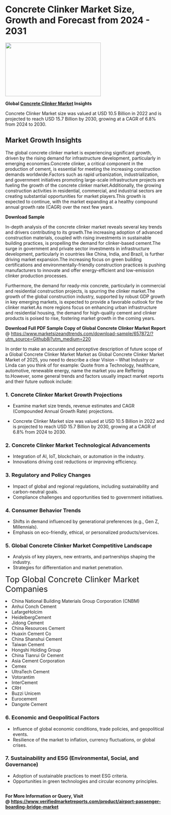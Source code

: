 <H1>Concrete Clinker Market Size, Growth and Forecast from 2024 - 2031</H1><img class="aligncenter size-medium wp-image-584254" src="https://thirdeyenews.in/wp-content/uploads/2024/09/Global-Market-Research-300x168.jpeg" alt="" width="300" height="168" /><p><strong>Global&nbsp;<a href="https://www.marketsizeandtrends.com/download-sample/657872/?utm_source=Github8j?utm_medium=220">Concrete Clinker Market</a> Insights</strong></p><p>Concrete Clinker Market size was valued at USD 10.5 Billion in 2022 and is projected to reach USD 15.7 Billion by 2030, growing at a CAGR of 6.8% from 2024 to 2030.</p><p><h2>Market Growth Insights</h2> <p>The global concrete clinker market is experiencing significant growth, driven by the rising demand for infrastructure development, particularly in emerging economies.Concrete clinker, a critical component in the production of cement, is essential for meeting the increasing construction demands worldwide.Factors such as rapid urbanization, industrialization, and government initiatives promoting large-scale infrastructure projects are fueling the growth of the concrete clinker market.Additionally, the growing construction activities in residential, commercial, and industrial sectors are creating substantial opportunities for market players.This growth is expected to continue, with the market expanding at a healthy compound annual growth rate (CAGR) over the next few years.</p> <p><strong>Download Sample</strong></p> <p>In-depth analysis of the concrete clinker market reveals several key trends and drivers contributing to its growth.The increasing adoption of advanced construction materials, coupled with rising investments in sustainable building practices, is propelling the demand for clinker-based cement.The surge in government and private sector investments in infrastructure development, particularly in countries like China, India, and Brazil, is further driving market expansion.The increasing focus on green building certifications and environmentally-friendly construction practices is pushing manufacturers to innovate and offer energy-efficient and low-emission clinker production processes.</p> <p>Furthermore, the demand for ready-mix concrete, particularly in commercial and residential construction projects, is spurring the clinker market.The growth of the global construction industry, supported by robust GDP growth in key emerging markets, is expected to provide a favorable outlook for the clinker market.As more regions focus on enhancing urban infrastructure and residential housing, the demand for high-quality cement and clinker products is poised to rise, fostering market growth in the coming years.</p> <p><span class=""><strong>Download Full PDF Sample Copy of Global Concrete Clinker Market Report</strong> @ <a href="https://www.marketsizeandtrends.com/download-sample/657872/?utm_source=Github8j?utm_medium=220" target="_blank">https://www.marketsizeandtrends.com/download-sample/657872/?utm_source=Github8j?utm_medium=220</a></span></p><p>In order to make an accurate and perceptive description of future scope of a Global&nbsp;Concrete Clinker Market Market as Global&nbsp;Concrete Clinker Market Market of 2025, you need to describe a clear Vision &ndash; What Industry or Linda can you think of for example: Quote from a Technology, healthcare, automotive, renewable energy, name the market you are Reffering to.However, some general trends and factors usually impact market reports and their future outlook include:</p><h3>1.&nbsp;<strong>Concrete Clinker Market Growth Projections</strong></h3><ul><li>Examine market size trends, revenue estimates and CAGR (Compounded Annual Growth Rate) projections.</li><li><p>Concrete Clinker Market size was valued at USD 10.5 Billion in 2022 and is projected to reach USD 15.7 Billion by 2030, growing at a CAGR of 6.8% from 2024 to 2030.</p></li></ul><h3>2.&nbsp;<strong>Concrete Clinker Market Technological Advancements</strong></h3><ul><li>Integration of AI, IoT, blockchain, or automation in the industry.</li><li>Innovations driving cost reductions or improving efficiency.</li></ul><h3>3.&nbsp;<strong>Regulatory and Policy Changes</strong></h3><ul><li>Impact of global and regional regulations, including sustainability and carbon-neutral goals.</li><li>Compliance challenges and opportunities tied to government initiatives.</li></ul><h3>4.&nbsp;<strong>Consumer Behavior Trends</strong></h3><ul><li>Shifts in demand influenced by generational preferences (e.g., Gen Z, Millennials).</li><li>Emphasis on eco-friendly, ethical, or personalized products/services.</li></ul><h3>5.&nbsp;<strong>Global Concrete Clinker Market Competitive Landscape</strong></h3><ul><li>Analysis of key players, new entrants, and partnerships shaping the industry.</li><li>Strategies for differentiation and market penetration.</li></ul><p data-pm-slice="1 1 []"><span style="color: inherit; font-family: inherit; font-size: 25px;">Top Global Concrete Clinker Market Companies</span></p><div class="" data-test-id=""><p><li>China National Building Materials Group Corporation (CNBM)</li><li> Anhui Conch Cement</li><li> LafargeHolcim</li><li> HeidelbergCement</li><li> Jidong Cement</li><li> China Resources Cement</li><li> Huaxin Cement Co</li><li> China Shanshui Cement</li><li> Taiwan Cement</li><li> Hongshi Holding Group</li><li> China Tianrui Gr Cement</li><li> Asia Cement Corporation</li><li> Cemex</li><li> UltraTech Cement</li><li> Votorantim</li><li> InterCement</li><li> CRH</li><li> Buzzi Unicem</li><li> Eurocement</li><li> Dangote Cement</li></p></div><h3>6.&nbsp;<strong>Economic and Geopolitical Factors</strong></h3><ul><li>Influence of global economic conditions, trade policies, and geopolitical events.</li><li>Resilience of the market to inflation, currency fluctuations, or global crises.</li></ul><h3>7.&nbsp;<strong>Sustainability and ESG (Environmental, Social, and Governance)</strong></h3><ul><li>Adoption of sustainable practices to meet ESG criteria.</li><li>Opportunities in green technologies and circular economy principles.</li></ul><h2><strong style="font-size: 14px;">For More Information or Query, Visit @&nbsp;</strong><a style="background-color: #ffffff; font-size: 14px;" href="https://www.marketsizeandtrends.com/report/concrete-clinker-market/" target="_blank">https://www.verifiedmarketreports.com/product/airport-passenger-boarding-bridge-market</a></h2>